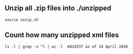 ## Unzip all .zip files into  ./unzipped
    source unzip.sh

## Count how many unzipped xml files
    ls -l | grep -v ^l | wc -l  #424337 as of 24 April 2020

    